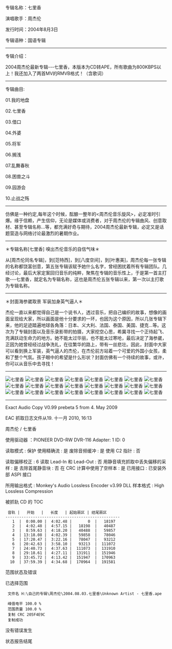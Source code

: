专辑名称：七里香

演唱歌手：周杰伦

发行时间：2004年8月3日

专辑语种：国语专辑

------------
专辑介绍：

2004周杰伦最新专辑---七里香，本版本为CD转APE，所有歌曲为800KBPS以上！我还加入了两首MV的RMVB格式！（含歌词）

------------
专辑曲目: 

01.我的地盘

02.七里香

03.借口

04.外婆

05.将军

06.搁浅

07.乱舞春秋

08.困兽之斗

09.园游会

10.止战之殇 

------------
仿佛是一种约定,每年这个时候，酝酿一整年的<周杰伦音乐旋风>，必定准时引爆。缘于信赖，产生信仰，无论是媒体或消费者，对于周杰伦的专辑曲风、创意取材、甚至专辑名称…等，都充满好奇与期待，2004周杰伦最新专辑，必定又是话题营造与网络讨论最激烈的暑期作业。

------------
＊专辑名称[七里香] 嗅出杰伦音乐的自信气味＊

从[周杰伦同名专辑]，到[范特西]，到[八度空间]，到[叶惠美]，周杰伦每一张专辑的名称都饶富创意，第五张专辑该赋予她什么名字，曾经困扰着所有专辑团队。几经讨论，最后大家定案回归音乐的纯粹，聚焦在专辑的音乐性上，于是第一首主打歌---七里香，就定名为专辑名称，这也是周杰伦五张专辑以来，第一次以主打歌为专辑名称。

------------
＊封面海参崴取景 军装加身英气逼人＊

杰伦一直以来都觉得自己是一个说书人，透过音乐，把自己编织的故事，想像的画面呈现给大家，所以画面是他十分要求的一环，也因为这个原因，所以几张专辑下来，他的足迹踏遍地球各角落：日本、义大利、法国、泰国、美国、捷克…等。这次为了专辑封面以及音乐录影带的拍摄，大家挖空心思，希冀寻找一个正待起飞、充满跃动生命力的地方。她不能太过华丽，也不能太过寒呛，最后决定了海参崴，正因为她曾经经过战争洗礼，在往繁华的路上，带有一丝悲壮。因此，封面中大家可以看到换上军装，英气逼人的杰伦，在杰伦前方站着一个可爱的外国小女孩，柔和了整个气氛。孩子眼中的希望是什么形状？封面仿佛有一个待续的故事，或许，你可以从音乐中去寻找！

------------
![七里香]( https://www.nsaimg.com/2020/04/18/44fce915f7ebd.jpg  "七里香的介绍")
![七里香]( https://www.nsaimg.com/2020/04/18/de2f6513e29cf.jpg  "七里香的介绍")
![七里香]( https://www.nsaimg.com/2020/04/18/3412ca4520225.jpg  "七里香的介绍")
![七里香]( https://www.nsaimg.com/2020/04/18/111a69a4a7838.jpg  "七里香的介绍")
![七里香]( https://www.nsaimg.com/2020/04/18/5b1c47b0b0431.jpg  "七里香的介绍")
![七里香]( https://www.nsaimg.com/2020/04/18/4f32e3838c6fb.jpg  "七里香的介绍")
![七里香]( https://www.nsaimg.com/2020/04/18/ca2c3a7969f6f.jpg  "七里香的介绍")
![七里香]( https://www.nsaimg.com/2020/04/18/06062aac80886.jpg  "七里香的介绍")
![七里香]( https://www.nsaimg.com/2020/04/18/83675c0579c6b.jpg  "七里香的介绍")
![七里香]( https://www.nsaimg.com/2020/04/18/c15bf4b039f2f.jpg  "七里香的介绍")
![七里香]( https://www.nsaimg.com/2020/04/18/f7cd7a2a82861.jpg  "七里香的介绍")
![七里香]( https://www.nsaimg.com/2020/04/18/f1851644c6502.jpg  "七里香的介绍")
![七里香]( https://www.nsaimg.com/2020/04/18/f8ceda5053166.jpg  "七里香的介绍")
![七里香]( https://www.nsaimg.com/2020/04/18/e1b432423b3f8.jpg  "七里香的介绍")
![七里香]( https://www.nsaimg.com/2020/04/18/a1478e935e831.jpg  "七里香的介绍")
![七里香]( https://www.nsaimg.com/2020/04/18/4bf451fa0ec8c.jpg  "七里香的介绍")
![七里香]( https://www.nsaimg.com/2020/04/18/9b59e2b690701.jpg  "七里香的介绍")
![七里香]( https://www.nsaimg.com/2020/04/18/e75d79dfce615.jpg  "七里香的介绍")
![七里香]( https://www.nsaimg.com/2020/04/18/5a6099c4c4ee7.jpg  "七里香的介绍")
![七里香]( https://www.nsaimg.com/2020/04/18/301e69e71bd73.jpg  "七里香的介绍")
![七里香]( https://www.nsaimg.com/2020/04/18/21f6158171b3e.jpg  "七里香的介绍")
![七里香]( https://www.nsaimg.com/2020/04/18/d0ccd6bdf072f.jpg  "七里香的介绍")
![七里香]( https://www.nsaimg.com/2020/04/18/3023315a80225.jpg  "七里香的介绍")
![七里香]( https://www.nsaimg.com/2020/04/18/587e44a1dfa3a.jpg  "七里香的介绍")

------------
Exact Audio Copy V0.99 prebeta 5 from 4. May 2009

EAC 抓取日志文件从19. 十一月 2010, 16:13

周杰伦 / 七里香

使用驱动器  ：PIONEER DVD-RW  DVR-116   Adapter: 1  ID: 0

读取模式     : 保护
使用精确流   : 是
废除音频缓冲 : 是
使用 C2 指针 : 否

读取偏移校正                   : 6
读取 Lead-In 和 Lead-Out       : 否
用静音填充抓取中丢失偏移的采样 : 是
去除首尾静音块                 : 否
在 CRC 计算中使用了空样本      : 是
已用接口                       : 已安装外部 ASPI 接口

所用输出格式 : Monkey's Audio Lossless Encoder v3.99 DLL
样本格式     : High Lossless Compression


被抓轨 CD 的 TOC

     音轨 |   开始   |   长度   | 起始扇区 | 结尾扇区 
    --------------------------------------------------
       1  |  0:00.00 |  4:02.48 |       0  |   18197  
       2  |  4:02.48 |  4:57.15 |   18198  |   40487  
       3  |  8:59.63 |  4:18.20 |   40488  |   59857  
       4  | 13:18.08 |  4:02.39 |   59858  |   78046  
       5  | 17:20.47 |  3:22.16 |   78047  |   93212  
       6  | 20:42.63 |  3:58.10 |   93213  |  111072  
       7  | 24:40.73 |  4:37.63 |  111073  |  131910  
       8  | 29:18.61 |  4:27.11 |  131911  |  151946  
       9  | 33:45.72 |  4:13.42 |  151947  |  170963  
      10  | 37:59.39 |  4:34.68 |  170964  |  191581  


范围状态及错误

已选择范围

     文件名 H:\自己的专辑\周杰伦\2004.08.03.七里香\Unknown Artist - 七里香.ape

     峰值电平 100.0 %
     范围质量 100.0 %
     复制 CRC 205F4E9C
     复制成功

没有错误发生

状态报告结尾
